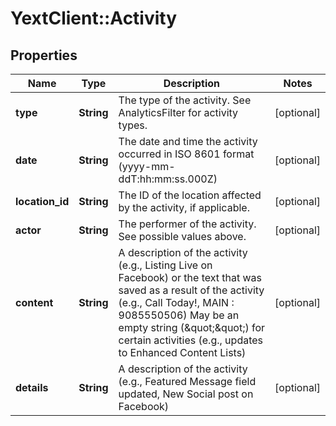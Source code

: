 # YextClient::Activity

## Properties
Name | Type | Description | Notes
------------ | ------------- | ------------- | -------------
**type** | **String** | The type of the activity.  See AnalyticsFilter for activity types. | [optional] 
**date** | **String** | The date and time the activity occurred in ISO 8601 format (yyyy-mm-ddT:hh:mm:ss.000Z) | [optional] 
**location_id** | **String** | The ID of the location affected by the activity, if applicable. | [optional] 
**actor** | **String** | The performer of the activity.  See possible values above. | [optional] 
**content** | **String** | A description of the activity (e.g., Listing Live on Facebook) or the text that was saved as a result of the activity (e.g., Call Today!, MAIN : 9085550506) May be an empty string (\&quot;\&quot;) for certain activities (e.g., updates to Enhanced Content Lists) | [optional] 
**details** | **String** | A description of the activity (e.g., Featured Message field updated, New Social post on Facebook) | [optional] 


